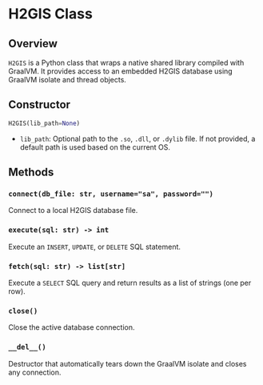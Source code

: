 # H2GIS Class

## Overview

`H2GIS` is a Python class that wraps a native shared library compiled with GraalVM. It provides access to an embedded H2GIS database using GraalVM isolate and thread objects.

## Constructor

```python
H2GIS(lib_path=None)
```

- `lib_path`: Optional path to the `.so`, `.dll`, or `.dylib` file. If not provided, a default path is used based on the current OS.

## Methods

### `connect(db_file: str, username="sa", password="")`

Connect to a local H2GIS database file.

### `execute(sql: str) -> int`

Execute an `INSERT`, `UPDATE`, or `DELETE` SQL statement.

### `fetch(sql: str) -> list[str]`

Execute a `SELECT` SQL query and return results as a list of strings (one per row).

### `close()`

Close the active database connection.

### `__del__()`

Destructor that automatically tears down the GraalVM isolate and closes any connection.
